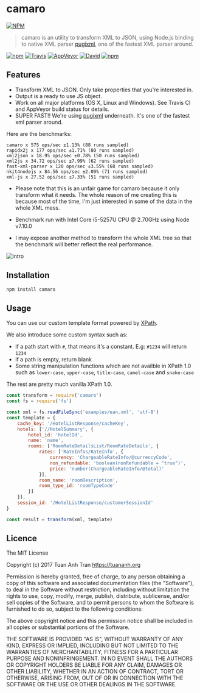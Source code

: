 # camaro

[![NPM](https://nodei.co/npm/camaro.png?downloads=true)](https://npmjs.org/package/camaro)

> camaro is an utility to transform XML to JSON, using Node.js binding to native XML parser [pugixml](http://pugixml.org/), one of the fastest XML parser around.

[![npm](https://img.shields.io/npm/v/camaro.svg?style=flat-square)](https://npm.im/camaro)
[![Travis](https://img.shields.io/travis/tuananh/camaro.svg?label=Linux%20%26%20MacOS%20build&style=flat-square)](https://travis-ci.org/tuananh/camaro)
[![AppVeyor](https://img.shields.io/appveyor/ci/tuananh/camaro.svg?label=Windows%20build&style=flat-square)](https://ci.appveyor.com/project/tuananh/camaro)
[![David](https://img.shields.io/david/tuananh/camaro.svg?style=flat-square)](https://david-dm.org/tuananh/camaro)
[![npm](https://img.shields.io/npm/dt/camaro.svg?style=flat-square)](https://npm.im/camaro)
## Features

* Transform XML to JSON. Only take properties that you're interested in.
* Output is a ready to use JS object.
* Work on all major platforms (OS X, Linux and Windows). See Travis CI and AppVeyor build status for details.
* SUPER FAST!! We're using [pugixml](http://pugixml.org/) underneath. It's one of the fastest xml parser around.

Here are the benchmarks:

```
camaro x 575 ops/sec ±1.13% (88 runs sampled)
rapidx2j x 177 ops/sec ±1.71% (80 runs sampled)
xml2json x 18.95 ops/sec ±0.78% (50 runs sampled)
xml2js x 34.72 ops/sec ±7.99% (62 runs sampled)
fast-xml-parser x 120 ops/sec ±3.55% (68 runs sampled)
nkit4nodejs x 84.56 ops/sec ±2.09% (71 runs sampled)
xml-js x 27.52 ops/sec ±7.33% (51 runs sampled)
```

* Please note that this is an unfair game for camaro because it only transform what it needs.
The whole reason of me creating this is because most of the time, I'm just interested in some of the data in the whole XML mess.

* Benchmark run with Intel Core i5-5257U CPU @ 2.70GHz using Node v7.10.0

* I may expose another method to transform the whole XML tree so that the benchmark will better reflect the real performance.

![intro](intro.png)

## Installation

```sh
npm install camaro
```

## Usage

You can use our custom template format powered by [XPath](https://developer.mozilla.org/en-US/docs/Web/XPath).

We also introduce some custom syntax such as:

* if a path start with `#`, that means it's a constant. E.g: `#1234` will return `1234`
* if a path is empty, return blank
* Some string manipulation functions which are not availble in XPath 1.0 such as `lower-case`, `upper-case`, `title-case`, `camel-case` and `snake-case`

The rest are pretty much vanilla XPath 1.0.


```js
const transform = require('camaro')
const fs = require('fs')

const xml = fs.readFileSync('examples/ean.xml', 'utf-8')
const template = {
    cache_key: '/HotelListResponse/cacheKey',
    hotels: ['//HotelSummary', {
        hotel_id: 'hotelId',
        name: 'name',
        rooms: ['RoomRateDetailsList/RoomRateDetails', {
            rates: ['RateInfos/RateInfo', {
                currency: 'ChargeableRateInfo/@currencyCode',
                non_refundable: 'boolean(nonRefundable = "true")',
                price: 'number(ChargeableRateInfo/@total)'
            }],
            room_name: 'roomDescription',
            room_type_id: 'roomTypeCode'
        }]
    }],
    session_id: '/HotelListResponse/customerSessionId'
}

const result = transform(xml, template)
```

## Licence

The MIT License

Copyright (c) 2017 Tuan Anh Tran https://tuananh.org

Permission is hereby granted, free of charge, to any person obtaining a copy
of this software and associated documentation files (the "Software"), to deal
in the Software without restriction, including without limitation the rights
to use, copy, modify, merge, publish, distribute, sublicense, and/or sell
copies of the Software, and to permit persons to whom the Software is
furnished to do so, subject to the following conditions:

The above copyright notice and this permission notice shall be included in
all copies or substantial portions of the Software.

THE SOFTWARE IS PROVIDED "AS IS", WITHOUT WARRANTY OF ANY KIND, EXPRESS OR
IMPLIED, INCLUDING BUT NOT LIMITED TO THE WARRANTIES OF MERCHANTABILITY,
FITNESS FOR A PARTICULAR PURPOSE AND NONINFRINGEMENT. IN NO EVENT SHALL THE
AUTHORS OR COPYRIGHT HOLDERS BE LIABLE FOR ANY CLAIM, DAMAGES OR OTHER
LIABILITY, WHETHER IN AN ACTION OF CONTRACT, TORT OR OTHERWISE, ARISING FROM,
OUT OF OR IN CONNECTION WITH THE SOFTWARE OR THE USE OR OTHER DEALINGS IN
THE SOFTWARE.
